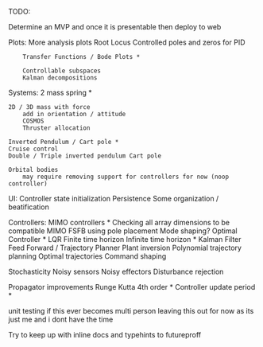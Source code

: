 TODO:

Determine an MVP and once it is presentable then deploy to web

Plots:
    More analysis plots
        Root Locus
        Controlled poles and zeros for PID

        Transfer Functions / Bode Plots *

        Controllable subspaces
        Kalman decompositions

Systems:
    2 mass spring *

    2D / 3D mass with force
        add in orientation / attitude
        COSMOS
        Thruster allocation

    Inverted Pendulum / Cart pole *
    Cruise control
    Double / Triple inverted pendulum Cart pole
    
    Orbital bodies
        may require removing support for controllers for now (noop controller)

UI:
    Controller state initialization
    Persistence
    Some organization / beatification

Controllers:
    MIMO controllers *
        Checking all array dimensions to be compatible
        MIMO FSFB using pole placement
        Mode shaping?
    Optimal Controller *
        LQR
            Finite time horizon
            Infinite time horizon *
        Kalman Filter
    Feed Forward / Trajectory Planner
        Plant inversion
        Polynomial trajectory planning
        Optimal trajectories
        Command shaping

Stochasticity
    Noisy sensors
    Noisy effectors
    Disturbance rejection

Propagator improvements
    Runge Kutta 4th order *
    Controller update period *

unit testing if this ever becomes multi person 
    leaving this out for now as its just me and i dont have the time

Try to keep up with inline docs and typehints to futureproff
